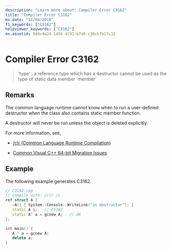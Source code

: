 ```yaml
---
description: "Learn more about: Compiler Error C3162"
title: "Compiler Error C3162"
ms.date: "11/04/2016"
f1_keywords: ["C3162"]
helpviewer_keywords: ["C3162"]
ms.assetid: 0d4c4a24-1456-4191-b7d8-c38cb7b17c32
---
```

# Compiler Error C3162

> 'type' : a reference type which has a destructor cannot be used as the type of static data member 'member'

## Remarks

The common language runtime cannot know when to run a user-defined destructor when the class also contains static member function.

A destructor will never be run unless the object is deleted explicitly.

For more information, see,

- [/clr (Common Language Runtime Compilation)](../../build/reference/clr-common-language-runtime-compilation.md)

- [Common Visual C++ 64-bit Migration Issues](../../build/common-visual-cpp-64-bit-migration-issues.md)

## Example

The following example generates C3162.

```cpp
// C3162.cpp
// compile with: /clr /c
ref struct A {
   ~A() { System::Console::WriteLine("in destructor"); }
   static A i;   // C3162
   static A^ a = gcnew A;   // OK
};

int main() {
   A ^ a = gcnew A;
   delete a;
}
```
